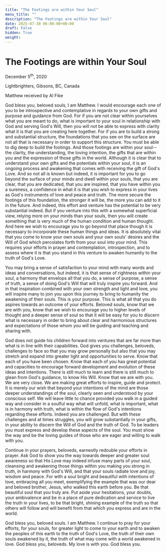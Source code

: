 ```yaml
---
title: "The Footings are within Your Soul"
menu_title: ""
description: "The Footings are within Your Soul"
date: 2025-07-30 06:00:00+00:00
draft: False
hidden: True
weight:
---
```

# The Footings are within Your Soul

December 5<sup>th</sup>, 2020

Lightbrighters, Gibsons, BC, Canada

Matthew received by Al Fike

God bless you, beloved souls, I am Matthew. I would encourage each one of you to be introspective and contemplative in regards to your own gifts and purpose and guidance from God. For if you are not clear within yourselves what you are meant to do, what is important to your soul in relationship with God and serving God's Will, then you will not be able to express with clarity what it is that you are creating here together. For if you are to build a strong and substantial structure, the foundations that you see on the surface are not all that is necessary in order to support this structure. You must be able to dig deep to build the footings. And those footings are within your soul--the clarity, the understanding, the loving intention, the gifts that are within you and the expression of those gifts in the world. Although it is clear that to understand your own gifts and the potentials within your soul, it is an ongoing process and awakening that comes with receiving the gift of God's Love. And so not all is known but indeed, it is important for you to go beyond the surface of your minds and dwell within your souls, that you are clear, that you are dedicated, that you are inspired, that you have within you a sureness, a confidence in what it is that you wish to express in your lives as God's instruments of love and peace and truth. The more secure the footings of this foundation, the stronger it will be, the more you can add to it in the future. And indeed, this effort and venture has the potential to be very substantial indeed. But if you venture into this with a somewhat superficial view, relying more on your minds than your souls, then you will create something that is very much of the human condition and human thought. And here we wish to encourage you to go beyond that place though it is necessary to incorporate these human things and ideas. It is absolutely vital that you come to know your own souls and your own souls' desires and the Will of God which percolates forth from your soul into your mind. This requires your efforts in prayer and contemplation, introspection, and to assess where it is that you stand in this venture to awaken humanity to the truth of God's Love.

You may bring a sense of satisfaction to your mind with many words and ideas and conversations, but indeed, it is that sense of rightness within your soul, a harmony that envelops all that you do, a sense of purpose, a sense of truth, a sense of doing God's Will that will truly inspire you forward. And in that inspiration combined with your own strength and light and love, you will inspire many to join you upon this journey to bring to humanity the awakening of their souls. This is your purpose. This is what all that you do aspires towards an outcome of your efforts. Beloved souls, know that we are with you, know that we wish to encourage you to higher levels of thought and  a deeper sense of soul so that it will be easy for you to discern what is necessary in order to bring about clear and harmonious structures and expectations of those whom you will be guiding and teaching and sharing with.

God does not guide his children forward into ventures that are far more than what is in line with their capabilities. God gives you challenges, beloveds, challenges to face so that you may grow personally but also that you may stretch and expand into greater light and opportunities to serve. Know that each of you have been chosen. Know that each of you has great potential and capacities to encourage forward development and evolution of these ideas and intentions. There is still much to learn and there is still much to glean from God's guidance, to know His Will. Know that we are with you. We are very close. We are making great efforts to inspire, guide and protect. It is merely our wish that beyond your intentions of the mind are those deeper understandings of the soul, clearly seen and understood by your conscious self. We will leave little to chance provided you walk in a guided way and consider in a soulful way what will unfold, what is important, what is in harmony with truth, what is within the flow of God's intentions regarding these efforts. Indeed you are challenged. But with these challenges and at times struggles, you will grow substantially in your gifts, in your ability to discern the Will of God and the truth of God. To be leaders you must express and develop these aspects of the soul. You must show the way and be the loving guides of those who are eager and willing to walk with you.

Continue in your prayers, beloveds, earnestly redouble your efforts in prayer. Ask God to show you the way towards deeper and greater soul awareness so that His Love may indeed infuse many parts of your soul, cleansing and awakening those things within you making you strong in truth, in harmony with God's Will, and that your souls radiate love and joy, wisdom and peace. For with a soul bright and beautiful with intentions of love, embracing all you meet, exemplifying the example that was our dear and beloved brother, Jesus, who walked this earth before you. Be that beautiful soul that you truly are. Put aside your hesitations, your doubts, your ambivalence and be in a place of pure dedication and service to live the truth in your lives, to be that bright, shining example of the truth so that others will follow and will benefit from that which you express and are in the world.

God bless you, beloved souls. I am Matthew. I continue to pray for your efforts, for your souls, for greater light to come to your earth and to awaken the peoples of this earth to the truth of God's Love, the truth of their own souls awakened by it, the truth of what may come with a world awakened in love. God bless you, beloveds. My love is with you. God bless you.
